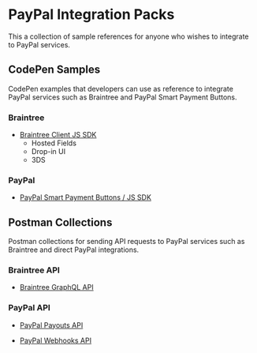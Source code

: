 # PayPal Integration Packs

This a collection of sample references for anyone who wishes to integrate to PayPal services.


## CodePen Samples

CodePen examples that developers can use as reference to integrate PayPal services such as Braintree and PayPal Smart Payment Buttons.

### Braintree
* [Braintree Client JS SDK](https://github.com/paypal/integration-packs/blob/main/codepen-samples/braintree-client-sdk.md)
  * Hosted Fields
  * Drop-in UI
  * 3DS

### PayPal

* [PayPal Smart Payment Buttons / JS SDK](https://github.com/paypal/integration-packs/blob/main/codepen-samples/paypal-js-sdk.md)	

## Postman Collections

Postman collections for sending API requests to PayPal services such as Braintree and direct PayPal integrations.

### Braintree API
* [Braintree GraphQL API](https://github.com/paypal/integration-packs/blob/main/postman-collections/Braintree-GraphQL.postman_collection.json)


### PayPal API

* [PayPal Payouts API](https://github.com/paypal/integration-packs/blob/main/postman-collections/PayPal-Payouts-API.postman_collection.json)

* [PayPal Webhooks API](https://github.com/paypal/integration-packs/blob/main/postman-collections/PayPal-Webhooks.postman_collection.json)